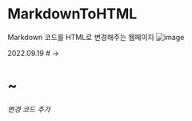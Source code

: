 # MarkdownToHTML
Markdown 코드를 HTML로 변경해주는 웹페이지
![image](https://user-images.githubusercontent.com/89592727/190955440-1fcd79f7-ea08-4296-b5cd-92865d61ebd3.png)  
  
  
2022.09.19 # -> <h1>~<h6> 변경 코드 추가
